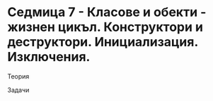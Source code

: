 # Седмица 7 - Класове и обекти - жизнен цикъл. Конструктори и деструктори. Инициализация. Изключения.

Теория

Задачи
